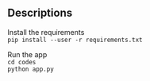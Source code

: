 ## **Descriptions**

Install the requirements \
`pip install --user -r requirements.txt`

Run the app \
`cd codes` \
`python app.py`